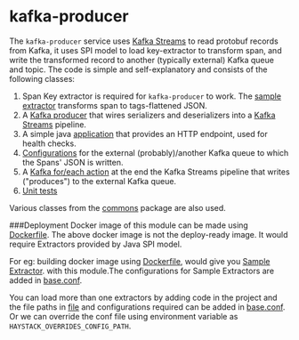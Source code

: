 # kafka-producer

The `kafka-producer` service uses [Kafka Streams](https://kafka.apache.org/documentation/streams/) to read protobuf
records from Kafka, it uses SPI model to load key-extractor to transform span, and write the transformed record to another (typically
external) Kafka queue and topic. The code is simple and self-explanatory and consists of the following classes:
1. Span Key extractor is required for `kafka-producer` to work. The [sample extractor](https://github.com/ExpediaDotCom/haystack-pipes/blob/master/sample-key-extractor/src/main/java/com/expedia/www/haystack/pipes/kafkaProducer/extractor/SampleExtractor.java)
transforms span to tags-flattened JSON.
2. A [Kafka producer](https://github.com/ExpediaDotCom/haystack-pipes/blob/master/kafka-producer/src/main/java/com/expedia/www/haystack/pipes/kafka/producer/ProtobufToKafkaProducer.java)
that wires serializers and deserializers into a
[Kafka Streams](https://cwiki.apache.org/confluence/display/KAFKA/Kafka+Streams) pipeline.
3. A simple java [application](https://github.com/ExpediaDotCom/haystack-pipes/blob/master/kafka-producer/src/main/java/com/expedia/www/haystack/pipes/kafka/producer/Service.java)
that provides an HTTP endpoint, used for health checks.
4. [Configurations](https://github.com/ExpediaDotCom/haystack-pipes/blob/master/kafka-producer/src/main/java/com/expedia/www/haystack/pipes/kafka/producer/config/KafkaProducerConfig.java)
for the external (probably)/another Kafka queue to which the Spans' JSON is written.
5. A [Kafka for/each action](https://github.com/ExpediaDotCom/haystack-pipes/blob/master/kafka-producer/src/main/java/com/expedia/www/haystack/pipes/kafka/producer/KafkaToKafkaPipeline.java)
at the end the Kafka Streams pipeline that writes ("produces") to the external Kafka queue.
6. [Unit tests](https://github.com/ExpediaDotCom/haystack-pipes/tree/master/kafka-producer/src/test/java/com/expedia/www/haystack/pipes/kafka/producer)

Various classes from the [commons](https://github.com/ExpediaDotCom/haystack-pipes/tree/master/commons)
package are also used.

###Deployment
 Docker image of this module can be made using [Dockerfile](https://github.com/ExpediaDotCom/haystack-pipes/blob/master/kafka-producer/build/docker/Dockerfile).
 The above docker image is not the deploy-ready image. It would require Extractors provided by Java SPI model.
 
 For eg: building docker image using [Dockerfile](https://github.com/ExpediaDotCom/haystack-pipes/blob/master/sample-key-extractor/build/docker/Dockerfile), 
 would give you [Sample Extractor](https://github.com/ExpediaDotCom/haystack-pipes/blob/master/sample-key-extractor/src/main/java/com/expedia/www/haystack/pipes/kafkaProducer/extractor/SampleExtractor.java).
 with this module.The configurations for Sample Extractors are added in [base.conf](https://github.com/ExpediaDotCom/haystack-pipes/blob/master/kafka-producer/src/main/resources/config/base.conf).
                                                                          
 
 You can load more than one extractors by adding code in the project and the file paths in [file](https://github.com/ExpediaDotCom/haystack-pipes/tree/master/sample-key-extractor/src/main/resources/META-INF/services)
 and configurations required can be added in [base.conf](https://github.com/ExpediaDotCom/haystack-pipes/blob/master/kafka-producer/src/main/resources/config/base.conf). 
 Or we can override the conf file using environment variable as `HAYSTACK_OVERRIDES_CONFIG_PATH`.
 